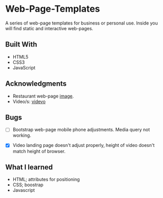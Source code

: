 # Web-Page-Templates
A series of web-page templates for business or personal use. Inside you will find static and interactive web-pages.

## Built With
- HTML5
- CSS3
- JavaScript

## Acknowledgments
- Restaurant web-page [image](https://www.sbs.com.au/food/recipes/grilled-miso-eggplant-and-haloumi-burgers).
- Video/s: [videvo](https://www.videvo.net)

## Bugs
- [ ] Bootstrap web-page mobile phone adjustments. Media query not working.

- [x] Video landing page doesn't adjust properly, height of video doesn't match height of browser.

## What I learned

- HTML; attributes for positioning
- CSS; boostrap
- Javascript
